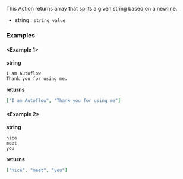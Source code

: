 This Action returns array that splits a given string based on a newline.

- string : `string value`

### Examples

#### <Example 1>

**string**
```
I am Autoflow
Thank you for using me.
```

**returns**
```json
["I am Autoflow", "Thank you for using me"]
```


#### <Example 2>

**string**
```
nice
meet
you
```

**returns**
```json
["nice", "meet", "you"]
```